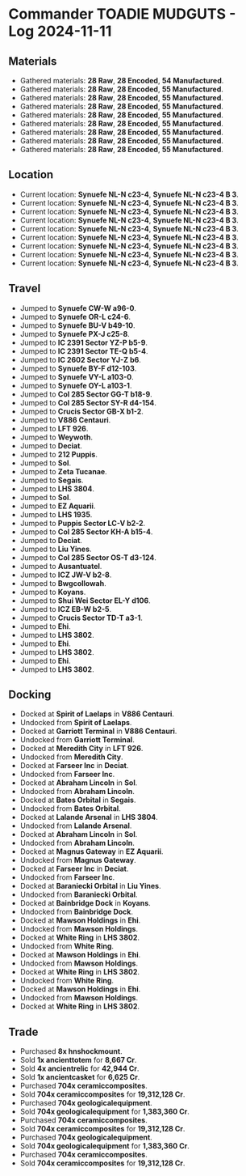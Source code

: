 # Commander TOADIE MUDGUTS - Log 2024-11-11

## Materials
- Gathered materials: **28 Raw**, **28 Encoded**, **54 Manufactured**.
- Gathered materials: **28 Raw**, **28 Encoded**, **55 Manufactured**.
- Gathered materials: **28 Raw**, **28 Encoded**, **55 Manufactured**.
- Gathered materials: **28 Raw**, **28 Encoded**, **55 Manufactured**.
- Gathered materials: **28 Raw**, **28 Encoded**, **55 Manufactured**.
- Gathered materials: **28 Raw**, **28 Encoded**, **55 Manufactured**.
- Gathered materials: **28 Raw**, **28 Encoded**, **55 Manufactured**.
- Gathered materials: **28 Raw**, **28 Encoded**, **55 Manufactured**.
- Gathered materials: **28 Raw**, **28 Encoded**, **55 Manufactured**.

## Location
- Current location: **Synuefe NL-N c23-4**, **Synuefe NL-N c23-4 B 3**.
- Current location: **Synuefe NL-N c23-4**, **Synuefe NL-N c23-4 B 3**.
- Current location: **Synuefe NL-N c23-4**, **Synuefe NL-N c23-4 B 3**.
- Current location: **Synuefe NL-N c23-4**, **Synuefe NL-N c23-4 B 3**.
- Current location: **Synuefe NL-N c23-4**, **Synuefe NL-N c23-4 B 3**.
- Current location: **Synuefe NL-N c23-4**, **Synuefe NL-N c23-4 B 3**.
- Current location: **Synuefe NL-N c23-4**, **Synuefe NL-N c23-4 B 3**.
- Current location: **Synuefe NL-N c23-4**, **Synuefe NL-N c23-4 B 3**.
- Current location: **Synuefe NL-N c23-4**, **Synuefe NL-N c23-4 B 3**.

## Travel
- Jumped to **Synuefe CW-W a96-0**.
- Jumped to **Synuefe OR-L c24-6**.
- Jumped to **Synuefe BU-V b49-10**.
- Jumped to **Synuefe PX-J c25-8**.
- Jumped to **IC 2391 Sector YZ-P b5-9**.
- Jumped to **IC 2391 Sector TE-Q b5-4**.
- Jumped to **IC 2602 Sector YJ-Z b6**.
- Jumped to **Synuefe BY-F d12-103**.
- Jumped to **Synuefe VY-L a103-0**.
- Jumped to **Synuefe OY-L a103-1**.
- Jumped to **Col 285 Sector GG-T b18-9**.
- Jumped to **Col 285 Sector SY-R d4-154**.
- Jumped to **Crucis Sector GB-X b1-2**.
- Jumped to **V886 Centauri**.
- Jumped to **LFT 926**.
- Jumped to **Weywoth**.
- Jumped to **Deciat**.
- Jumped to **212 Puppis**.
- Jumped to **Sol**.
- Jumped to **Zeta Tucanae**.
- Jumped to **Segais**.
- Jumped to **LHS 3804**.
- Jumped to **Sol**.
- Jumped to **EZ Aquarii**.
- Jumped to **LHS 1935**.
- Jumped to **Puppis Sector LC-V b2-2**.
- Jumped to **Col 285 Sector KH-A b15-4**.
- Jumped to **Deciat**.
- Jumped to **Liu Yines**.
- Jumped to **Col 285 Sector OS-T d3-124**.
- Jumped to **Ausantuatel**.
- Jumped to **ICZ JW-V b2-8**.
- Jumped to **Bwgcollowah**.
- Jumped to **Koyans**.
- Jumped to **Shui Wei Sector EL-Y d106**.
- Jumped to **ICZ EB-W b2-5**.
- Jumped to **Crucis Sector TD-T a3-1**.
- Jumped to **Ehi**.
- Jumped to **LHS 3802**.
- Jumped to **Ehi**.
- Jumped to **LHS 3802**.
- Jumped to **Ehi**.
- Jumped to **LHS 3802**.

## Docking
- Docked at **Spirit of Laelaps** in **V886 Centauri**.
- Undocked from **Spirit of Laelaps**.
- Docked at **Garriott Terminal** in **V886 Centauri**.
- Undocked from **Garriott Terminal**.
- Docked at **Meredith City** in **LFT 926**.
- Undocked from **Meredith City**.
- Docked at **Farseer Inc** in **Deciat**.
- Undocked from **Farseer Inc**.
- Docked at **Abraham Lincoln** in **Sol**.
- Undocked from **Abraham Lincoln**.
- Docked at **Bates Orbital** in **Segais**.
- Undocked from **Bates Orbital**.
- Docked at **Lalande Arsenal** in **LHS 3804**.
- Undocked from **Lalande Arsenal**.
- Docked at **Abraham Lincoln** in **Sol**.
- Undocked from **Abraham Lincoln**.
- Docked at **Magnus Gateway** in **EZ Aquarii**.
- Undocked from **Magnus Gateway**.
- Docked at **Farseer Inc** in **Deciat**.
- Undocked from **Farseer Inc**.
- Docked at **Baraniecki Orbital** in **Liu Yines**.
- Undocked from **Baraniecki Orbital**.
- Docked at **Bainbridge Dock** in **Koyans**.
- Undocked from **Bainbridge Dock**.
- Docked at **Mawson Holdings** in **Ehi**.
- Undocked from **Mawson Holdings**.
- Docked at **White Ring** in **LHS 3802**.
- Undocked from **White Ring**.
- Docked at **Mawson Holdings** in **Ehi**.
- Undocked from **Mawson Holdings**.
- Docked at **White Ring** in **LHS 3802**.
- Undocked from **White Ring**.
- Docked at **Mawson Holdings** in **Ehi**.
- Undocked from **Mawson Holdings**.
- Docked at **White Ring** in **LHS 3802**.

## Trade
- Purchased **8x hnshockmount**.
- Sold **1x ancienttotem** for **8,667 Cr**.
- Sold **4x ancientrelic** for **42,944 Cr**.
- Sold **1x ancientcasket** for **6,625 Cr**.
- Purchased **704x ceramiccomposites**.
- Sold **704x ceramiccomposites** for **19,312,128 Cr**.
- Purchased **704x geologicalequipment**.
- Sold **704x geologicalequipment** for **1,383,360 Cr**.
- Purchased **704x ceramiccomposites**.
- Sold **704x ceramiccomposites** for **19,312,128 Cr**.
- Purchased **704x geologicalequipment**.
- Sold **704x geologicalequipment** for **1,383,360 Cr**.
- Purchased **704x ceramiccomposites**.
- Sold **704x ceramiccomposites** for **19,312,128 Cr**.

